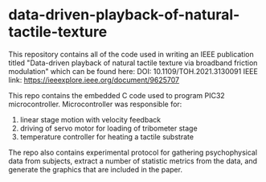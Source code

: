 # data-driven-playback-of-natural-tactile-texture

This repository contains all of the code used in writing an IEEE publication
titled "Data-driven playback of natural tactile texture via broadband friction
modulation" which can be found here:
DOI: 10.1109/TOH.2021.3130091
IEEE link: https://ieeexplore.ieee.org/document/9625707

This repo contains the embedded C code used to program PIC32 microcontroller.
Microcontroller was responsible for:

1) linear stage motion with velocity feedback
2) driving of servo motor for loading of tribometer stage
3) temperature controller for heating a tactile substrate

The repo also contains experimental protocol for gathering psychophysical data
from subjects, extract a number of statistic metrics from the data, and generate
the graphics that are included in the paper.
